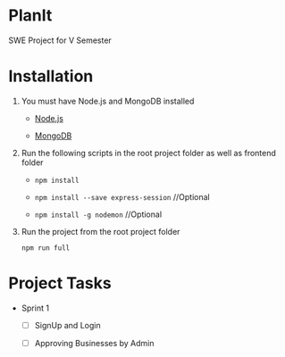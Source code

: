# PlanIt
SWE Project for V Semester

# Installation
1. You must have Node.js and MongoDB installed

    * [Node.js](https://nodejs.org/en/)

    * [MongoDB](https://www.mongodb.com/download-center?jmp=nav#community) 

2. Run the following scripts in the root project folder as well as frontend folder

    * `npm install`

    * `npm install --save express-session`    //Optional

    * `npm install -g nodemon`    //Optional


3. Run the project from the root project folder

    ```
    npm run full
    ``` 


# Project Tasks

- Sprint 1

    - [ ] SignUp and Login
    - [ ] Approving Businesses by Admin

